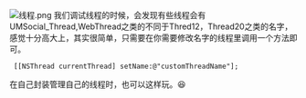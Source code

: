 ![线程.png](https://upload-images.jianshu.io/upload_images/1613923-6d1c84927ce64586.png?imageMogr2/auto-orient/strip%7CimageView2/2/w/1240)
我们调试线程的时候，会发现有些线程会有UMSocial_Thread,WebThread之类的不同于Thred12，Thread20之类的名字，感觉十分高大上，其实很简单，只需要在你需要修改名字的线程里调用一个方法即可。

     [[NSThread currentThread] setName:@"customThreadName"];

在自己封装管理自己的线程时，也可以这样玩。😆
